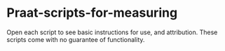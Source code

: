 # Praat-scripts-for-measuring
Open each script to see basic instructions for use, and attribution. These scripts come with no guarantee of functionality.
